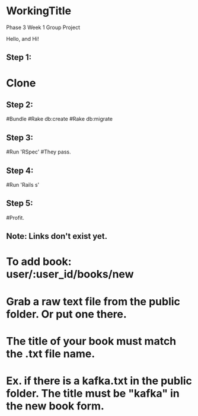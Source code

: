 WorkingTitle
============

Phase 3 Week 1 Group Project

Hello, and Hi!

## Step 1:
# Clone

## Step 2:
#Bundle
#Rake db:create
#Rake db:migrate

## Step 3:
#Run 'RSpec'
#They pass.

## Step 4:
#Run 'Rails s'

## Step 5:
#Profit.

## Note: Links don't exist yet.
# To add book: user/:user_id/books/new
# Grab a raw text file from the public folder. Or put one there.
# The title of your book must match the .txt file name.
# Ex. if there is a kafka.txt in the public folder. The title must be "kafka" in the new book form.
